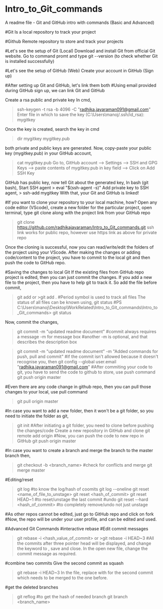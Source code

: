 # Intro_to_Git_commands
A readme file - Git and GitHub intro with commands (Basic and Advanced)

#Git 
Is a local repository to track your project

#Github
Remote repository to store and track your projects 

#Let's see the setup of Git (Local)
Download and install Git from official Git website. Go to command promt and type git --version (to check whether Git is installed successfully)

#Let's see the setup of GitHub (Web)
Create your account in GitHub (Sign up)

#After setting up Git and GitHub, let's link them both
#Using email provided during GitHub sign up, we can link Git and GitHub

Create a rsa public and private key
In cmd, 
> ssh-keygen -t rsa -b 4096 -C "radhika.jayaraman091@gmail.com"
> Enter file in which to save the key (C:\Users\manoj/.ssh/id_rsa): mygitkey

Once the key is created, search the key in cmd 
>dir
mygitkey
mygitkey.pub

both private and public keys are generated. Now, copy-paste your public key (mygitkey.pub) in your GitHub account,
>cat mygitkey.pub
Go to, GitHub account --> Settings --> SSH and GPG Keys --> paste contents of mygitkey.pub in key field --> Click on Add SSH Key

GitHub has public key, now tell Git about the generated key,
In bash (git bash),
Start SSH agent > eval "$(ssh-agent -s)"
Add private key to SSH agent, > ssh-add mygitkey
With that, your Git and GitHub is linked!

#If you want to clone your repository to your local machine, how?
Open any code editor (VScode), create a new folder for the particular project, open terminal, type git clone along with the project link from your GitHub repo
>git clone https://github.com/radhikajayaraman/Intro_to_Git_commands.git
ssh link works for public repo, however use https link as above for private repo

Once the cloning is successful, now you can read/write/edit the folders of the project using your VScode. After making the changes or adding code/content to the project, you have to commit to the local git and then push the code to GitHub repo. 

#Saving the changes to local Git
If the existing files from GitHub repo project is edited, then you can just commit the changes.
If you add a new file to the project, then you have to help git to track it. So add the file before commit,
>git add <filename> or >git add . #Period symbol is used to track all files
The status of all files can be known using,
>git status
#PS C:\Users\manoj\Desktop\WorkRelated\Intro_to_Git_commands\Intro_to_Git_commands> git status

Now, commit the changes,
>git commit -m "updated readme document"
#commit always requires a message -m for message box 
#another -m is optional, and that describes the description box

>git commit -m "updated readme document" -m "Added commands for push, pull and commit"
#if the commit isn't allowed because it doesn't recognise you, then 
>git config --global user.email "radhika.jayaraman091@gmail.com"
#After commiting your code to git, you have to send the code to github to store,
use push command
>git push origin master

#Even there are any code change in github repo, then you can pull those changes to your local,
use pull command
>git pull origin master

#In case you want to add a new folder, then it won't be a git folder, so you need to initiate the folder as git,
>git init
#After initiating a git folder, you need to clone before pushing the changes/code
Create a new repository in GitHub and clone
>git remote add origin <git ssh copied to clone>
#Now, you can push the code to new repo in GitHub
>git push origin master

#In case you want to create a branch and merge the branch to the master branch then,
>git checkout -b <branch_name>
#check for conflicts and merge
>git merge master

#Editing/reset
>git log #to know the log/hash of coomits
>git log --oneline
>git reset <name_of_file_to_unstage>
>git reset <hash_of_commit>
>git reset HEAD~1 #to reset/unstage the last commit
#undo
>git reset --hard <hash_of_commit> #to completely remove/undo not just unstage

#As other repos cannot be edited, just go to GitHub repo and click on fork
#Now, the repo will be under your user profile, and can be edited and used.


#Advanced Git Commands #interactive rebase
#Edit commit messages
>git rebase -i <hash_value_of_commit> or >git rebase -i HEAD~3 #All the commits after three pointer head will be displayed, and change the <pick> keyword to <reword>, save and close. In the open new file, change the commit message as required.

#combine two commits
Give the second commit as squash
>git rebase -i HEAD~3
In the file, replace <pick> with <squash> for the second commit which needs to be merged to the one before.

#get the deleted branches
>git reflog #to get the hash of needed branch
>git branch <branch_name> <hashnumber>

